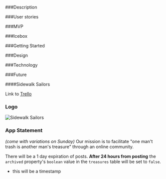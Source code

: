 ###Description

###User stories

###MVP

###Icebox

###Getting Started

###Design

###Technology

###Future

####Sidewalk Sailors

Link to [Trello](https://trello.com/b/jagawiuH/sidewalk-sailors)

### Logo
![Sidewalk Sailors](https://i.imgur.com/0ETpRGT.png)

### App Statement
*(come with variations on Sunday)*
Our mission is to facilitate "one man't trash is another man's treasure" through an online community.

There will be a 1 day expiration of posts. **After 24 hours from posting** the `archived` property's `boolean` value in the `treasures` table will be set to `false`.
* this will be a timestamp

